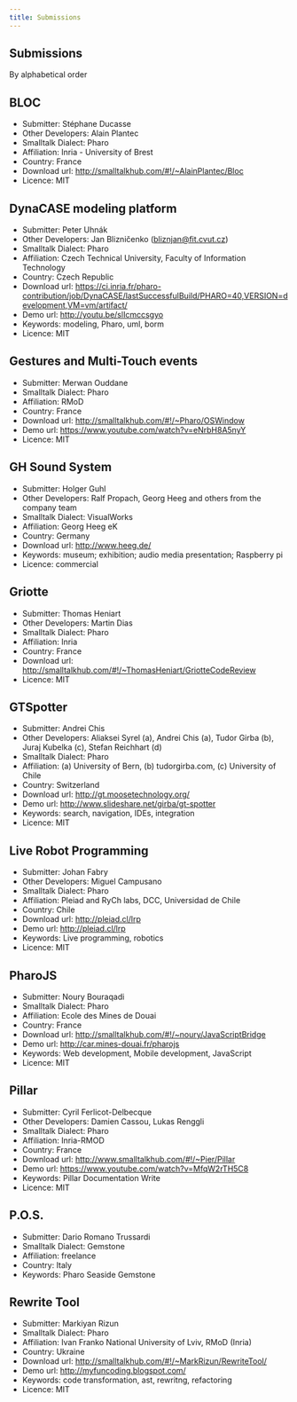 ```yaml
---
title: Submissions
---
```


## Submissions

By alphabetical order


## BLOC

- Submitter: Stéphane Ducasse
- Other Developers: Alain Plantec
- Smalltalk Dialect: Pharo
- Affiliation: Inria - University of Brest
- Country: France
- Download url: <http://smalltalkhub.com/#!/~AlainPlantec/Bloc>
- Licence: MIT



## DynaCASE modeling platform

- Submitter: Peter Uhnák
- Other Developers: Jan Blizničenko (bliznjan@fit.cvut.cz)
- Smalltalk Dialect: Pharo
- Affiliation:  Czech Technical University, Faculty of Information Technology
- Country: Czech Republic
- Download url: <https://ci.inria.fr/pharo-contribution/job/DynaCASE/lastSuccessfulBuild/PHARO=40,VERSION=development,VM=vm/artifact/>
- Demo url: <http://youtu.be/slIcmccsgyo>
- Keywords: modeling, Pharo, uml, borm
- Licence: MIT



## Gestures and Multi-Touch events

- Submitter: Merwan Ouddane
- Smalltalk Dialect: Pharo
- Affiliation: RMoD
- Country: France
- Download url: <http://smalltalkhub.com/#!/~Pharo/OSWindow>
- Demo url: <https://www.youtube.com/watch?v=eNrbH8A5nyY>
- Licence: MIT


## GH Sound System

- Submitter: Holger Guhl
- Other Developers: Ralf Propach, Georg Heeg and others from the company team
- Smalltalk Dialect: VisualWorks
- Affiliation: Georg Heeg eK
- Country: Germany
- Download url: <http://www.heeg.de/>
- Keywords: museum; exhibition; audio media presentation; Raspberry pi
- Licence: commercial


## Griotte

- Submitter: Thomas Heniart
- Other Developers: Martin Dias
- Smalltalk Dialect: Pharo
- Affiliation: Inria
- Country: France
- Download url: <http://smalltalkhub.com/#!/~ThomasHeniart/GriotteCodeReview>
- Licence: MIT


## GTSpotter

- Submitter: Andrei Chis
- Other Developers: Aliaksei Syrel (a), Andrei Chis (a), Tudor Girba (b), Juraj Kubelka (c), Stefan Reichhart (d)
- Smalltalk Dialect: Pharo
- Affiliation: (a) University of Bern, (b) tudorgirba.com, (c) University of Chile
- Country: Switzerland
- Download url:  <http://gt.moosetechnology.org/>
- Demo url: <http://www.slideshare.net/girba/gt-spotter>
- Keywords: search, navigation, IDEs, integration
- Licence: MIT



## Live Robot Programming

- Submitter: Johan Fabry
- Other Developers: Miguel Campusano
- Smalltalk Dialect: Pharo
- Affiliation: Pleiad and RyCh labs, DCC, Universidad de Chile
- Country: Chile
- Download url: <http://pleiad.cl/lrp>
- Demo url: <http://pleiad.cl/lrp>
- Keywords: Live programming, robotics
- Licence: MIT

## PharoJS

- Submitter: Noury Bouraqadi
- Smalltalk Dialect: Pharo
- Affiliation: Ecole des Mines de Douai
- Country: France
- Download url: <http://smalltalkhub.com/#!/~noury/JavaScriptBridge>
- Demo url: <http://car.mines-douai.fr/pharojs>
- Keywords: Web development, Mobile development, JavaScript
- Licence: MIT

## Pillar

- Submitter: Cyril Ferlicot-Delbecque
- Other Developers: Damien Cassou, Lukas Renggli
- Smalltalk Dialect: Pharo
- Affiliation: Inria-RMOD
- Country: France
- Download url: <http://www.smalltalkhub.com/#!/~Pier/Pillar>
- Demo url: <https://www.youtube.com/watch?v=MfqW2rTH5C8>
- Keywords: Pillar Documentation Write
- Licence: MIT


## P.O.S.

- Submitter: Dario Romano Trussardi
- Smalltalk Dialect: Gemstone
- Affiliation: freelance
- Country: Italy
- Keywords: Pharo Seaside Gemstone



## Rewrite Tool

- Submitter: Markiyan Rizun
- Smalltalk Dialect: Pharo
- Affiliation: Ivan Franko National University of Lviv, RMoD (Inria)
- Country: Ukraine
- Download url: <http://smalltalkhub.com/#!/~MarkRizun/RewriteTool/>
- Demo url: <http://myfuncoding.blogspot.com/>
- Keywords: code transformation, ast, rewritng, refactoring
- Licence: MIT
